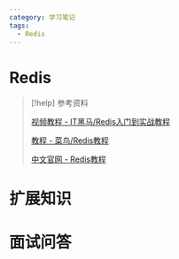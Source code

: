 ```yaml
---
category: 学习笔记
tags:
  - Redis
---
```


# Redis

> [!help] 参考资料
> 
> [视频教程 - IT黑马/Redis入门到实战教程](https://www.bilibili.com/video/BV1cr4y1671t)
>
> [教程 - 菜鸟/Redis教程](https://www.runoob.com/redis/redis-tutorial.html)
>
> [中文官网 - Redis教程](https://www.redis.net.cn/tutorial/3501.html)

# 扩展知识

# 面试问答